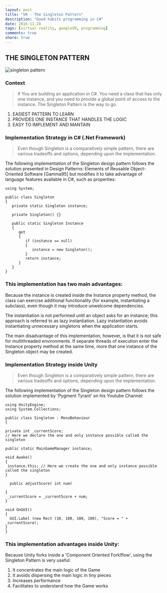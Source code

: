 ```yaml
---
layout: post
title: "VR - The Singleton Pattern"
description: "Good habits programming in C#"
date: 2016-11-28
tags: [virtual reality, googleVR, programming]
comments: true
share: true
---
```

## THE SINGLETON PATTERN

![singleton pattern](https://cloud.githubusercontent.com/assets/17754060/20667173/4c6f59c8-b53e-11e6-9706-b020ea2d26d0.png)

### Context

> If You are building an application in C#. You need a class that has only one instance, 
and you need to provide a global point of access to the instance. The Singleton Pattern is the way to go.

1. EASIEST PATTERN TO LEARN
4. PROVIDES ONE INSTANCE THAT HANDLES THE LOGIC
5. EASY TO IMPLEMENT AND MANTAIN

### Implementation Strategy in C# (.Net Framework)

> Even though Singleton is a comparatively simple pattern, there are various tradeoffs and options, 
depending upon the implementation. 

The following implementation of the Singleton design pattern follows the solution presented in Design Patterns: Elements of Reusable Object-Oriented Software [Gamma95] but modifies it to take advantage of language features available in C#, such as properties:
 

    using System;

    public class Singleton
    {
       private static Singleton instance;

       private Singleton() {}

       public static Singleton Instance
       {
          get 
          {
             if (instance == null)
             {
                instance = new Singleton();
             }
             return instance;
          }
       }
    }
 
### This implementation has two main advantages:

Because the instance is created inside the Instance property method, the class can exercise additional functionality (for example, instantiating a subclass), even though it may introduce unwelcome dependencies.

The instantiation is not performed until an object asks for an instance; this approach is referred to as lazy instantiation. Lazy instantiation avoids instantiating unnecessary singletons when the application starts.

The main disadvantage of this implementation, however, is that it is not safe for multithreaded environments. If separate threads of execution enter the Instance property method at the same time, more that one instance of the Singleton object may be created.

### Implementation Strategy inside Unity

> Even though Singleton is a comparatively simple pattern, there are various tradeoffs and options, 
depending upon the implementation. 

The following implementation of the Singleton design pattern follows the solution implemented by 'Pygment Tyrant' on his Youtube Channel:

    using UnityEngine;
    using System.Collections;

    public class Singleton : MonoBehaviour 
    {
    
    private int _currentScore;
    // Here we declare the one and only instance possible called the singleton
    
    public static MainGameManager instance;

    void Awake()
    {	
     instance.this; // Here we create the one and only instance possible called the singleton
    }

      public adjustScore( int num)
      
    {
     _currentScore = _currentScore + num;
    }

    void OnGUI()
    {
      GUI.Label (new Rect (10, 100, 100, 100), "Score = " + _currentScore);
    }
    }

### This implementation advantages inside Unity:

Because Unity forks inside a 'Component Oriented Forklflow', using the Singleton Pattern is very useful:

1. It concentrates the main logic of the Game
2. It avoids dispersing the main logic in tiny pieces
3. Increases performance
4. Facilitates to understand how the Game works


